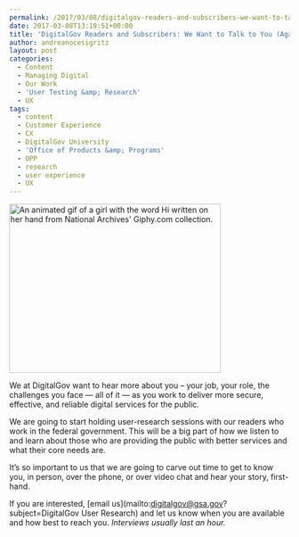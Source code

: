 ```yaml
---
permalink: /2017/03/08/digitalgov-readers-and-subscribers-we-want-to-talk-to-you-again/
date: 2017-03-08T13:19:51+00:00
title: 'DigitalGov Readers and Subscribers: We Want to Talk to You (Again)'
author: andreanocesigritz
layout: post
categories:
  - Content
  - Managing Digital
  - Our Work
  - 'User Testing &amp; Research'
  - UX
tags:
  - content
  - Customer Experience
  - CX
  - DigitalGov University
  - 'Office of Products &amp; Programs'
  - OPP
  - research
  - user experience
  - UX
---
```


<img class="aligncenter" src="http://i.giphy.com/3o6Zt3PBAGPUvmvUJO.gif" alt="An animated gif of a girl with the word Hi written on her hand from National Archives' Giphy.com collection." width="380" height="303" />

We at DigitalGov want to hear more about you &#8211; your job, your role, the challenges you face — all of it — as you work to deliver more secure, effective, and reliable digital services for the public.

We are going to start holding user-research sessions with our readers who work in the federal government. This will be a big part of how we listen to and learn about those who are providing the public with better services and what their core needs are.

It’s so important to us that we are going to carve out time to get to know you, in person, over the phone, or over video chat and hear your story, first-hand.

If you are interested, [email us](mailto:digitalgov@gsa.gov?subject=DigitalGov User Research) and let us know when you are available and how best to reach you. _Interviews usually last an hour._